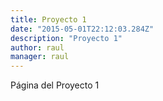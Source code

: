 ```yaml
---
title: Proyecto 1
date: "2015-05-01T22:12:03.284Z"
description: "Proyecto 1"
author: raul
manager: raul
---
```


Página del Proyecto 1
